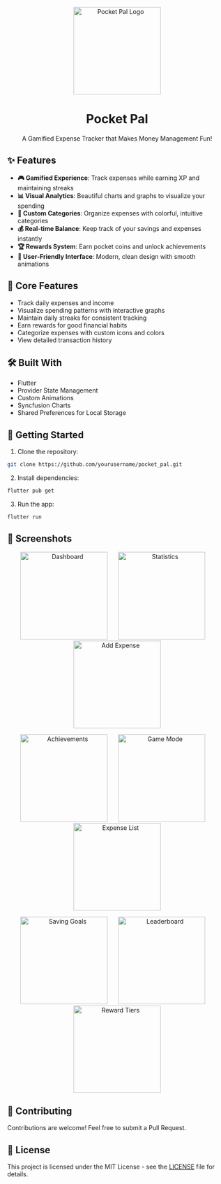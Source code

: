 <p align="center">
  <img src="assets/normal_state.png" width="200" alt="Pocket Pal Logo">
</p>

<h1 align="center">Pocket Pal</h1>
<p align="center">A Gamified Expense Tracker that Makes Money Management Fun!</p>

## ✨ Features

- **🎮 Gamified Experience**: Track expenses while earning XP and maintaining streaks
- **📊 Visual Analytics**: Beautiful charts and graphs to visualize your spending
- **🎯 Custom Categories**: Organize expenses with colorful, intuitive categories
- **💰 Real-time Balance**: Keep track of your savings and expenses instantly
- **🏆 Rewards System**: Earn pocket coins and unlock achievements
- **📱 User-Friendly Interface**: Modern, clean design with smooth animations

## 🎯 Core Features

- Track daily expenses and income
- Visualize spending patterns with interactive graphs
- Maintain daily streaks for consistent tracking
- Earn rewards for good financial habits
- Categorize expenses with custom icons and colors
- View detailed transaction history

## 🛠️ Built With

- Flutter
- Provider State Management
- Custom Animations
- Syncfusion Charts
- Shared Preferences for Local Storage

## 🚀 Getting Started

1. Clone the repository:
```bash
git clone https://github.com/yourusername/pocket_pal.git
```

2. Install dependencies:
```bash
flutter pub get
```

3. Run the app:
```bash
flutter run
```

## 📱 Screenshots

<p align="center">
  <img src="lib/screenshots/dashboard.png" width="200" alt="Dashboard">
  &nbsp;&nbsp;&nbsp;&nbsp;
  <img src="lib/screenshots/graph.png" width="200" alt="Statistics">
  &nbsp;&nbsp;&nbsp;&nbsp;
  <img src="lib/screenshots/add_expense.png" width="200" alt="Add Expense">
</p>

<p align="center">
  <img src="lib/screenshots/achievement.png" width="200" alt="Achievements">
  &nbsp;&nbsp;&nbsp;&nbsp;
  <img src="lib/screenshots/game_mode.png" width="200" alt="Game Mode">
  &nbsp;&nbsp;&nbsp;&nbsp;
  <img src="lib/screenshots/expense_list.png" width="200" alt="Expense List">
</p>

<p align="center">
  <img src="lib/screenshots/saving_goals.png" width="200" alt="Saving Goals">
  &nbsp;&nbsp;&nbsp;&nbsp;
  <img src="lib/screenshots/leaderboard.png" width="200" alt="Leaderboard">
  &nbsp;&nbsp;&nbsp;&nbsp;
  <img src="lib/screenshots/reward_tiers.png" width="200" alt="Reward Tiers">
</p>

## 🤝 Contributing

Contributions are welcome! Feel free to submit a Pull Request.

## 📄 License

This project is licensed under the MIT License - see the [LICENSE](LICENSE) file for details.
